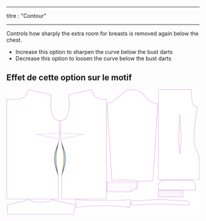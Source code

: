 - - -
titre : "Contour"
- - -

Controls how sharply the extra room for breasts is removed again below the chest.

- Increase this option to sharpen the curve below the bust darts
- Decrease this option to loosen the curve below the bust darts

## Effet de cette option sur le motif

![Cette image montre l'effet de cette option en superposant plusieurs variantes qui ont une valeur différente pour cette option](simone_contour_sample.svg "Effet de cette option sur le modèle")
